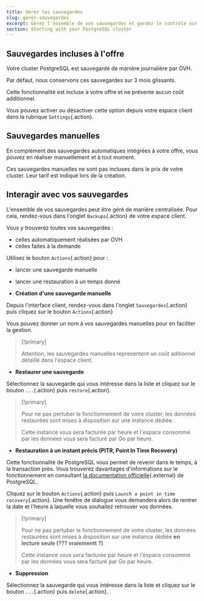 ```yaml
---
title: Gérer les sauvegardes
slug: gerer-sauvegardes
excerpt: Gérez l'ensemble de vos sauvegardes et gardez le contrôle sur vos données avec l'interface client
section: Starting with your PostgreSQL cluster
---
```


## Sauvegardes incluses à l'offre
Votre cluster PostgreSQL est sauvegardé de manière journalière par OVH.

Par défaut, nous conservons ces sauvegardes sur 3 mois glissants.

Cette fonctionnalité est incluse à votre offre et ne présente aucun coût additionnel.

Vous pouvez activer ou désactiver cette option depuis votre espace client dans la rubrique `Settings`{.action}.

## Sauvegardes manuelles

En complément des sauvegardes automatiques intégrées à votre offre, vous pouvez en réaliser manuellement et à tout moment.

Ces sauvegardes manuelles ne sont pas incluses dans le prix de votre cluster. Leur tarif est indiqué lors de la création.


## Interagir avec vos sauvegardes
L'ensemble de vos sauvegardes peut être géré de manière centralisée. Pour cela, rendez-vous dans l'onglet `Backups`{.action} de votre espace client.

Vous y trouverez toutes vos sauvegardes :

- celles automatiquement réalisées par OVH
- celles faites à la demande

Utilisez le bouton `Actions`{.action} pour :

- lancer une sauvegarde manuelle
- lancer une restauration à un temps donné


- **Création d'une sauvegarde manuelle**

Depuis l'interface client, rendez-vous dans l'onglet `Sauvegardes`{.action} puis cliquez sur le bouton `Actions`{.action}

Vous pouvez donner un nom à vos sauvegardes manuelles pour en faciliter la gestion.

> [!primary]
>
> Attention, les sauvegardes manuelles representent un coût aditionnel détaillé dans l'espace client.
>

- **Restaurer une sauvegarde**

Sélectionnez la sauvegarde qui vous intéresse dans la liste et cliquez sur le bouton `...`{.action} puis `restore`{.action}.

> [!primary]
>
> Pour ne pas pertuber le fonctionnement de votre cluster, les données restaurées sont mises à disposition sur une instance dédiée.
>
> Cette instance vous sera facturée par heure et l'espace consommé par les données vous sera facturé par Go par heure.
>

- **Restauration à un instant précis (PITR, Point In Time Recovery)**

Cette fonctionnalité de PostgreSQL vous permet de revenir dans le temps, à la transaction près. Vous trouverez davantages d'informations sur le fonctionnement en consultant [la documentation officielle](https://docs.postgresql.fr/10/continuous-archiving.html){.external} de PostgreSQL.

Cliquez sur le bouton `Actions`{.action} puis `Launch a point in time recovery`{.action}. Une fenêtre de dialogue vous demandera alors de rentrer la date et l'heure à laquelle vous souhaitez retrouver vos données.

> [!primary]
>
> Pour ne pas pertuber le fonctionnement de votre cluster, les données restaurées sont mises à disposition sur une instance dédiée **en lecture seule (??? vraiementt ?)**.
>
> Cette instance vous sera facturée par heure et l'espace consommé par les données vous sera facturé par Go par heure.
>


- **Suppression**

Sélectionnez la sauvegarde qui vous intéresse dans la liste et cliquez sur le bouton `...`{.action} puis `delete`{.action}.
